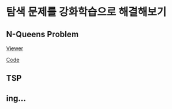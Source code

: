 # 탐색 문제를 강화학습으로 해결해보기

## N-Queens Problem 

[Viewer](https://nbviewer.org/gist/sangmini7/89ab880ec7532e0434fe0c0747adbaf0)

[Code](https://github.com/sangmini7/nQueensRL/blob/main/n-queensRL.ipynb)

## TSP

## ing...
